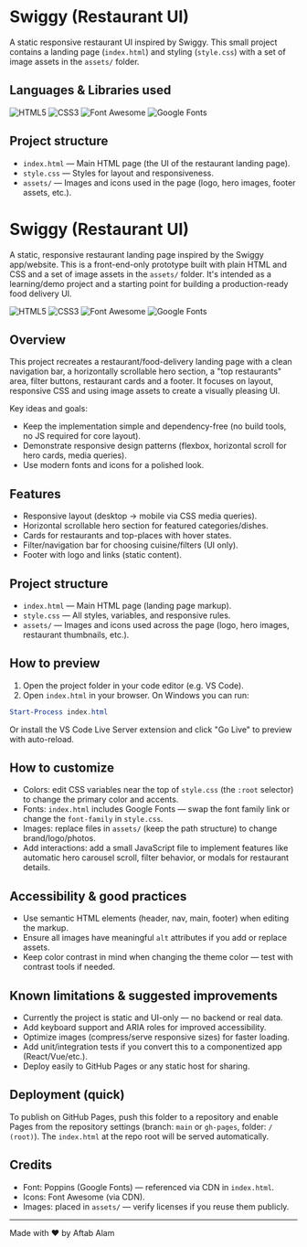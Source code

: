 # Swiggy (Restaurant UI)

A static responsive restaurant UI inspired by Swiggy. This small project contains a landing page (`index.html`) and styling (`style.css`) with a set of image assets in the `assets/` folder.


## Languages & Libraries used

<!-- Badges / icons for quick visual reference -->

![HTML5](https://img.shields.io/badge/HTML5-E34F26?style=for-the-badge&logo=html5&logoColor=white)
![CSS3](https://img.shields.io/badge/CSS3-1572B6?style=for-the-badge&logo=css3&logoColor=white)
![Font Awesome](https://img.shields.io/badge/Font%20Awesome-528DD7?style=for-the-badge&logo=font-awesome&logoColor=white)
![Google Fonts](https://img.shields.io/badge/Google%20Fonts-4285F4?style=for-the-badge&logo=google&logoColor=white)


## Project structure

- `index.html`         — Main HTML page (the UI of the restaurant landing page).
- `style.css`          — Styles for layout and responsiveness.
- `assets/`            — Images and icons used in the page (logo, hero images, footer assets, etc.).


# Swiggy (Restaurant UI)

A static, responsive restaurant landing page inspired by the Swiggy app/website. This is a front-end-only prototype built with plain HTML and CSS and a set of image assets in the `assets/` folder. It's intended as a learning/demo project and a starting point for building a production-ready food delivery UI.

![HTML5](https://img.shields.io/badge/HTML5-E34F26?style=for-the-badge&logo=html5&logoColor=white)
![CSS3](https://img.shields.io/badge/CSS3-1572B6?style=for-the-badge&logo=css3&logoColor=white)
![Font Awesome](https://img.shields.io/badge/Font%20Awesome-528DD7?style=for-the-badge&logo=font-awesome&logoColor=white)
![Google Fonts](https://img.shields.io/badge/Google%20Fonts-4285F4?style=for-the-badge&logo=google&logoColor=white)

## Overview

This project recreates a restaurant/food-delivery landing page with a clean navigation bar, a horizontally scrollable hero section, a "top restaurants" area, filter buttons, restaurant cards and a footer. It focuses on layout, responsive CSS and using image assets to create a visually pleasing UI.

Key ideas and goals:
- Keep the implementation simple and dependency-free (no build tools, no JS required for core layout).
- Demonstrate responsive design patterns (flexbox, horizontal scroll for hero cards, media queries).
- Use modern fonts and icons for a polished look.

## Features

- Responsive layout (desktop → mobile via CSS media queries).
- Horizontal scrollable hero section for featured categories/dishes.
- Cards for restaurants and top-places with hover states.
- Filter/navigation bar for choosing cuisine/filters (UI only).
- Footer with logo and links (static content).

## Project structure

- `index.html` — Main HTML page (landing page markup).
- `style.css`  — All styles, variables, and responsive rules.
- `assets/`    — Images and icons used across the page (logo, hero images, restaurant thumbnails, etc.).

## How to preview

1. Open the project folder in your code editor (e.g. VS Code).
2. Open `index.html` in your browser. On Windows you can run:

```powershell
Start-Process index.html
```

Or install the VS Code Live Server extension and click "Go Live" to preview with auto-reload.

## How to customize

- Colors: edit CSS variables near the top of `style.css` (the `:root` selector) to change the primary color and accents.
- Fonts: `index.html` includes Google Fonts — swap the font family link or change the `font-family` in `style.css`.
- Images: replace files in `assets/` (keep the path structure) to change brand/logo/photos.
- Add interactions: add a small JavaScript file to implement features like automatic hero carousel scroll, filter behavior, or modals for restaurant details.

## Accessibility & good practices

- Use semantic HTML elements (header, nav, main, footer) when editing the markup.
- Ensure all images have meaningful `alt` attributes if you add or replace assets.
- Keep color contrast in mind when changing the theme color — test with contrast tools if needed.

## Known limitations & suggested improvements

- Currently the project is static and UI-only — no backend or real data.
- Add keyboard support and ARIA roles for improved accessibility.
- Optimize images (compress/serve responsive sizes) for faster loading.
- Add unit/integration tests if you convert this to a componentized app (React/Vue/etc.).
- Deploy easily to GitHub Pages or any static host for sharing.

## Deployment (quick)

To publish on GitHub Pages, push this folder to a repository and enable Pages from the repository settings (branch: `main` or `gh-pages`, folder: `/ (root)`). The `index.html` at the repo root will be served automatically.

## Credits

- Font: Poppins (Google Fonts) — referenced via CDN in `index.html`.
- Icons: Font Awesome (via CDN).
- Images: placed in `assets/` — verify licenses if you reuse them publicly.

---

Made with ❤️ by Aftab Alam
